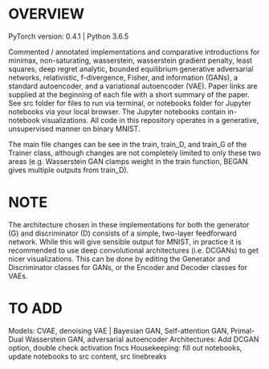 # OVERVIEW
PyTorch version: 0.4.1 | Python 3.6.5

Commented / annotated implementations and comparative introductions for minimax, non-saturating, wasserstein, wasserstein gradient penalty, least squares, deep regret analytic, bounded equilibrium generative adversarial networks, relativistic, f-divergence, Fisher, and information (GANs), a standard autoencoder, and a variational autoencoder (VAE). Paper links are supplied at the beginning of each file with a short summary of the paper. See src folder for files to run via terminal, or notebooks folder for Jupyter notebooks via your local browser. The Jupyter notebooks contain in-notebook visualizations. All code in this repository operates in a generative, unsupervised manner on binary MNIST.

The main file changes can be see in the train, train_D, and train_G of the Trainer class, although changes are not completely limited to only these two areas (e.g. Wasserstein GAN clamps weight in the train function, BEGAN gives multiple outputs from train_D).

# NOTE
The architecture chosen in these implementations for both the generator (G) and discriminator (D) consists of a simple, two-layer feedforward network. While this will give sensible output for MNIST, in practice it is recommended to use deep convolutional architectures (i.e. DCGANs) to get nicer visualizations. This can be done by editing the Generator and Discriminator classes for GANs, or the Encoder and Decoder classes for VAEs.

# TO ADD
Models: CVAE, denoising VAE | Bayesian GAN, Self-attention GAN, Primal-Dual Wasserstein GAN, adversarial autoencoder
Architectures: Add DCGAN option, double check activation fncs
Housekeeping: fill out notebooks, update notebooks to src content, src linebreaks
